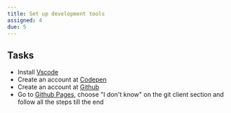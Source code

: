 ```yaml
---
title: Set up development tools
assigned: 4
due: 5
---
```


Tasks
-----

- Install [Vscode](https://code.visualstudio.com/)
- Create an account at [Codepen](https://codepen.io/)
- Create an account at [Github](https://github.com/)
- Go to [Github Pages](https://pages.github.com/), choose "I don't know" on the git client section and follow all the steps till the end
